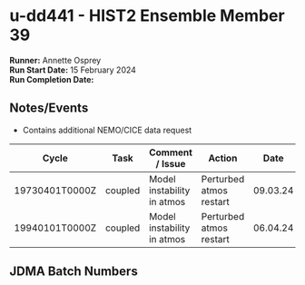 # u-dd441 - HIST2 Ensemble Member 39

**Runner:**  Annette Osprey  
**Run Start Date:** 15 February 2024  
**Run Completion Date:**  

## Notes/Events

* Contains additional NEMO/CICE data request
  
| Cycle | Task | Comment / Issue | Action | Date |
| ---   | ---  | ---             | ---    | ---  |
| 19730401T0000Z | coupled | Model instability in atmos | Perturbed atmos restart | 09.03.24 |
| 19940101T0000Z | coupled | Model instability in atmos | Perturbed atmos restart | 06.04.24 |

## JDMA Batch Numbers
